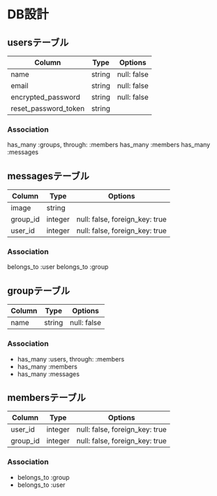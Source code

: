 # DB設計

## usersテーブル
|Column|Type|Options|
|------|----|-------|
|name|string|null: false|
|email|string|null: false|
|encrypted_password|string|null: false|
|reset_password_token|string||

### Association
has_many :groups, through: :members
has_many :members
has_many :messages

## messagesテーブル
|Column|Type|Options|
|------|----|-------|
|image|string||
|group_id|integer|null: false, foreign_key: true|
|user_id|integer|null: false, foreign_key: true|

### Association
belongs_to :user
belongs_to :group

## groupテーブル
|Column|Type|Options|
|------|----|-------|
|name|string|null: false|

### Association
- has_many :users, through: :members
- has_many :members
- has_many :messages

## membersテーブル
|Column|Type|Options|
|------|----|-------|
|user_id|integer|null: false, foreign_key: true|
|group_id|integer|null: false, foreign_key: true|

### Association
- belongs_to :group
- belongs_to :user